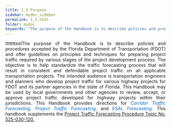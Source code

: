 ```yaml
---
title: 1.2 Purpose
sidebar: mydoc_sidebar
permalink: 1_2.html
folder: mydoc
keywords: "The purpose of the Handbook is to describe policies and procedures accepted by the Florida Department of Transportation (FDOT) and offer guidelines on principles and techniques for preparing project traffic required by various stages of the project development process. The objective is to help standardize the traffic forecasting process that will result in consistent and defendable project traffic on all applicable transportation projects. The intended audience is transportation engineers and planners who develop project traffic for various highway projects for FDOT and its partner agencies in the state of Florida. This Handbook may be used by local governments and other agencies to review, accept, or approve project traffic developed for highway projects within their jurisdictions. This Handbook provides directions for Corridor Traffic Forecasting, Project Traffic Forecasting, and ESAL Forecasting. This handbook supplements the Project Traffic Forecasting Procedure Topic No. 525-030-120."
---
```


<body>
<div style="text-align: justify">tttttttestThe purpose of the Handbook is to describe policies and procedures accepted by the Florida Department of Transportation (FDOT) and offer guidelines on principles and techniques for preparing project traffic required by various stages of the project development process. The objective is to help standardize the traffic forecasting process that will result in consistent and defendable project traffic on all applicable transportation projects. The intended audience is transportation engineers and planners who develop project traffic for various highway projects for FDOT and its partner agencies in the state of Florida. This Handbook may be used by local governments and other agencies to review, accept, or approve project traffic developed for highway projects within their jurisdictions. This Handbook provides directions for <span style="color:#0a69bb"><i>Corridor Traffic Forecasting, Project Traffic Forecasting,</i></span> and <span style="color:#0a69bb"><i>ESAL Forecasting.</i></span> This handbook supplements the <a href="https://pdl.fdot.gov/api/procedures/downloadProcedure/525-030-120">Project Traffic Forecasting Procedure Topic No. 525-030-120.</a></div>

</body>



